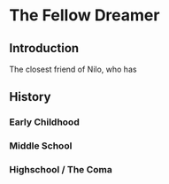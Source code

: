 # The Fellow Dreamer

## Introduction

The closest friend of Nilo, who has 

## History

### Early Childhood

### Middle School

### Highschool / The Coma